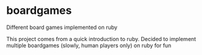 # boardgames
Different board games implemented on ruby

This project comes from a quick introduction to ruby. Decided to implement multiple boardgames (slowly, human players only) on ruby for fun

